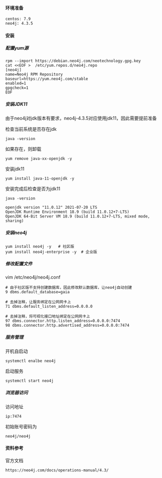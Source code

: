 #### 环境准备

```shell
centos: 7.9
neo4j: 4.3.5
```

#### 安装

##### 配置yum源

```shell
rpm --import https://debian.neo4j.com/neotechnology.gpg.key
cat <<EOF >  /etc/yum.repos.d/neo4j.repo
[neo4j]
name=Neo4j RPM Repository
baseurl=https://yum.neo4j.com/stable
enabled=1
gpgcheck=1
EOF
```

##### 安装JDK11

由于neo4j对jdk版本有要求，neo4j-4.3.5对应使用jdk11，因此需要提前准备

检查当前系统是否存在jdk

```shell
java -version
```

如果存在，则卸载
```shell
yum remove java-xx-openjdk -y
```

安装jdk11
```shell
yum install java-11-openjdk -y
```

安装完成后检查是否为jdk11
```shell
java -version

openjdk version "11.0.12" 2021-07-20 LTS
OpenJDK Runtime Environment 18.9 (build 11.0.12+7-LTS)
OpenJDK 64-Bit Server VM 18.9 (build 11.0.12+7-LTS, mixed mode, sharing)
```
##### 安装neo4j
```shell
yum install neo4j -y   # 社区版
yum install neo4j-enterprise -y  # 企业版
```

##### 修改配置文件
vim /etc/neo4j/neo4j.conf

```shell
# 由于社区版不支持创建数据库，因此修改默认数据库，让neo4j自动创建
9 dbms.default_database=gaia

# 去掉注释，让服务绑定在公网网卡上
71 dbms.default_listen_address=0.0.0.0

# 去掉注释，将可视化接口地址绑定在公网网卡上
97 dbms.connector.http.listen_address=0.0.0.0:7474
98 dbms.connector.http.advertised_address=0.0.0.0:7474
```

##### 服务管理

开机自启动
```shell
systemctl enalbe neo4j
```

启动服务
```shell
systemctl start neo4j
```

##### 浏览器访问

访问地址
```shell
ip:7474
```

初始账号密码为
```shell
neo4j/neo4j
```

#### 资料参考

官方文档
```shell
https://neo4j.com/docs/operations-manual/4.3/
```